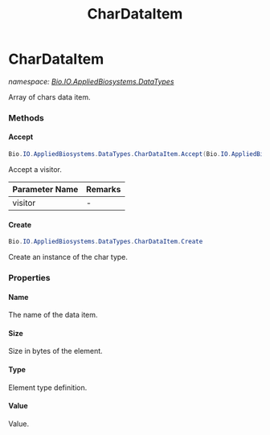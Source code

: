 ﻿---
title: CharDataItem
---

# CharDataItem
_namespace: [Bio.IO.AppliedBiosystems.DataTypes](N-Bio.IO.AppliedBiosystems.DataTypes.html)_

Array of chars data item.

### Methods

#### Accept
```csharp
Bio.IO.AppliedBiosystems.DataTypes.CharDataItem.Accept(Bio.IO.AppliedBiosystems.DataParsers.IAb1DataVisitor)
```
Accept a visitor.

|Parameter Name|Remarks|
|--------------|-------|
|visitor|-|


#### Create
```csharp
Bio.IO.AppliedBiosystems.DataTypes.CharDataItem.Create
```
Create an instance of the char type.



### Properties

#### Name
The name of the data item.
#### Size
Size in bytes of the element.
#### Type
Element type definition.
#### Value
Value.

